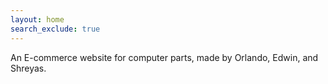 ```yaml
---
layout: home
search_exclude: true
---
```

An E-commerce website for computer parts, made by Orlando, Edwin, and Shreyas.
